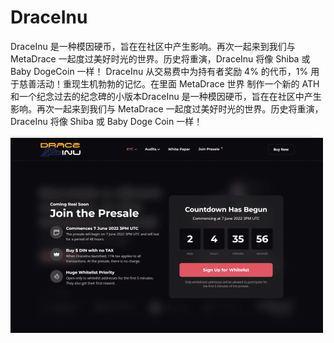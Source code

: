 # DraceInu

DraceInu 是一种模因硬币，旨在在社区中产生影响。再次一起来到我们与 MetaDrace 一起度过美好时光的世界。历史将重演，DraceInu 将像 Shiba 或 Baby DogeCoin 一样！
DraceInu 从交易费中为持有者奖励 4% 的代币，1% 用于慈善活动！重现生机勃勃的记忆。在里面
MetaDrace 世界
制作一个新的 ATH 和一个纪念过去的纪念碑的小版本DraceInu 是一种模因硬币，旨在在社区中产生影响。再次一起来到我们与 MetaDrace 一起度过美好时光的世界。历史将重演，DraceInu 将像 Shiba 或 Baby Doge Coin 一样！

![draceinu-dapp-high-risk-bsc-image1-500x315_cb0f8e1bc8901addd3075c3aaf85706b](draceinu-dapp-high-risk-bsc-image1-500x315_cb0f8e1bc8901addd3075c3aaf85706b.png)


